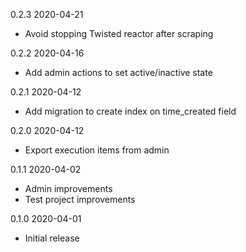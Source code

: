 0.2.3 2020-04-21

- Avoid stopping Twisted reactor after scraping

0.2.2 2020-04-16

- Add admin actions to set active/inactive state

0.2.1 2020-04-12

- Add migration to create index on time_created field

0.2.0 2020-04-12

- Export execution items from admin

0.1.1 2020-04-02

- Admin improvements
- Test project improvements

0.1.0 2020-04-01

- Initial release